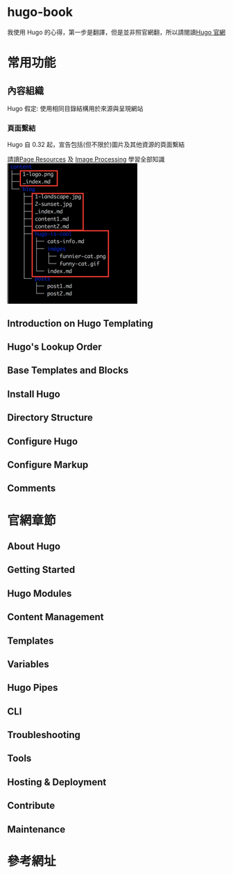 # hugo-book
  我使用 Hugo 的心得，第一步是翻譯，但是並非照官網翻，所以請閱讀[Hugo 官網][1]

# 常用功能
## 內容組織
  Hugo 假定: 使用相同目錄結構用於來源與呈現網站
### 頁面繫結
  Hugo 自 0.32 起，宣告包括(但不限於)圖片及其他資源的頁面繫結

  請讀[Page Resources](#Page-Resources) 及 [Image Processing](#Image-Processing) 學習全部知識
  ![Page Bundles](images/p001.png "The illustration shows three bundles. Note that the home page bundle cannot contain other content pages, although other files (images etc.) are allowed. ")

## Introduction on Hugo Templating
## Hugo's Lookup Order
## Base Templates and Blocks
## Install Hugo
## Directory Structure
## Configure Hugo
## Configure Markup
## Comments

# 官網章節
## About Hugo
## Getting Started
## Hugo Modules
## Content Management
## Templates
## Variables
## Hugo Pipes
## CLI
## Troubleshooting
## Tools
## Hosting & Deployment
## Contribute
## Maintenance

# 參考網址
[1]: <https://gohugo.io/> "Hugo 官網"
[2]: <https://github.com/gohugoio/hugo> "Hugo github"
